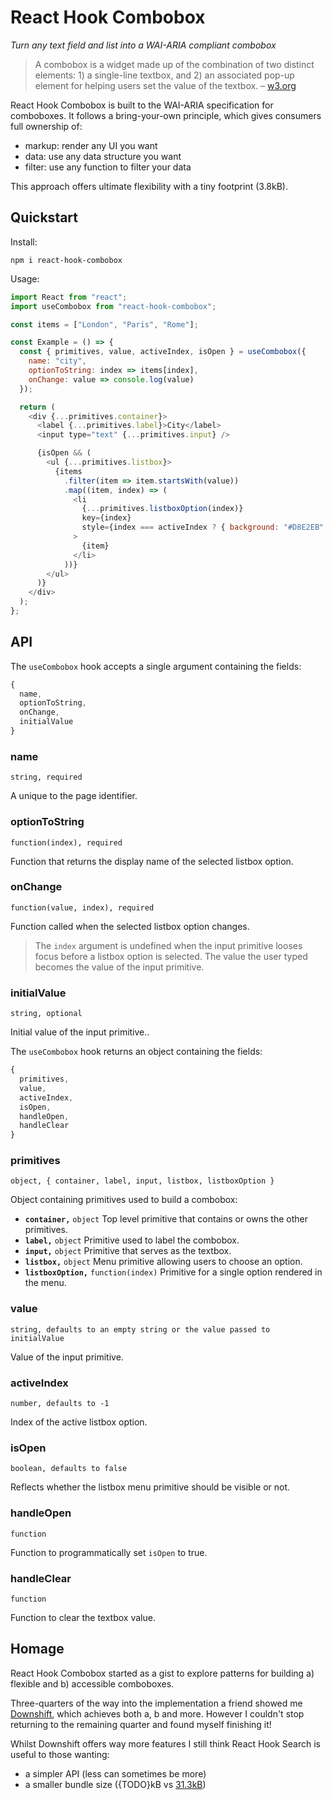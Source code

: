 # React Hook Combobox
*Turn any text field and list into a WAI-ARIA compliant combobox*

> A combobox is a widget made up of the combination of two distinct elements: 1) a single-line textbox, and 2) an associated pop-up element for helping users set the value of the textbox. – [w3.org](https://www.w3.org/TR/wai-aria-practices-1.1/#combobox)

React Hook Combobox is built to the WAI-ARIA specification for comboboxes. It follows a bring-your-own principle, which gives consumers full ownership of:

- markup: render any UI you want
- data: use any data structure you want
- filter: use any function to filter your data

This approach offers ultimate flexibility with a tiny footprint (3.8kB).

## Quickstart

Install:

```
npm i react-hook-combobox
```

Usage:

```js
import React from "react";
import useCombobox from "react-hook-combobox";

const items = ["London", "Paris", "Rome"];

const Example = () => {
  const { primitives, value, activeIndex, isOpen } = useCombobox({
    name: "city",
    optionToString: index => items[index],
    onChange: value => console.log(value)
  });

  return (
    <div {...primitives.container}>
      <label {...primitives.label}>City</label>
      <input type="text" {...primitives.input} />

      {isOpen && (
        <ul {...primitives.listbox}>
          {items
            .filter(item => item.startsWith(value))
            .map((item, index) => (
              <li
                {...primitives.listboxOption(index)}
                key={index}
                style={index === activeIndex ? { background: "#D8E2EB" } : {}}
              >
                {item}
              </li>
            ))}
        </ul>
      )}
    </div>
  );
};
```

## API

The `useCombobox` hook accepts a single argument containing the fields:

```js
{
  name,
  optionToString,
  onChange,
  initialValue
}
```

### name
`string, required`

A unique to the page identifier.

### optionToString
`function(index), required`

Function that returns the display name of the selected listbox option.

### onChange
`function(value, index), required`

Function called when the selected listbox option changes.

> The `index` argument is undefined when the input primitive looses focus before a listbox option is selected. The value the user typed becomes the value of the input primitive.

### initialValue
`string, optional`

Initial value of the input primitive..

The `useCombobox` hook returns an object containing the fields:

```js
{
  primitives,
  value,
  activeIndex,
  isOpen,
  handleOpen,
  handleClear
}
```

### primitives
`object, { container, label, input, listbox, listboxOption }`

Object containing primitives used to build a combobox:

- **`container,`** `object` Top level primitive that contains or owns the other primitives.
- **`label,`** `object` Primitive used to label the combobox.
- **`input,`** `object` Primitive that serves as the textbox.
- **`listbox,`** `object` Menu primitive allowing users to choose an option.
- **`listboxOption,`** `function(index)` Primitive for a single option rendered in the menu.

### value
`string, defaults to an empty string or the value passed to initialValue`

Value of the input primitive.

### activeIndex
`number, defaults to -1`

Index of the active listbox option.

### isOpen
`boolean, defaults to false`

Reflects whether the listbox menu primitive should be visible or not.

### handleOpen
`function`

Function to programmatically set `isOpen` to true.

### handleClear
`function`

Function to clear the textbox value.

## Homage

React Hook Combobox started as a gist to explore patterns for building a) flexible and b) accessible comboboxes.

Three-quarters of the way into the implementation a friend showed me [Downshift](https://github.com/downshift-js/downshift), which achieves both a, b and more. However I couldn't stop returning to the remaining quarter and found myself finishing it!

Whilst Downshift offers way more features I still think React Hook Search is useful to those wanting:

- a simpler API (less can sometimes be more)
- a smaller bundle size ({TODO}kB vs [31.3kB](https://bundlephobia.com/result?p=downshift@3.4.7))